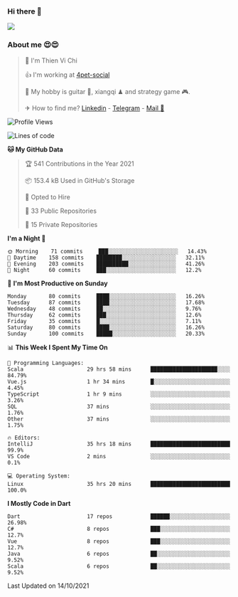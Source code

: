 ### Hi there 👋
![](https://media1.tenor.com/images/9aa4aee77151757a310fcdb4b8fd2a0a/tenor.gif?itemid=12671405)

### About me 😍😍

> 🙎 I'm Thien Vi Chi
> 
> 👍 I'm working at [4pet-social](https://github.com/4pet-social)
>
> 🥞 My hobby is guitar 🎸, xiangqi ♟ and strategy game 🎮.
> 
> ✈ How to find me? [Linkedin](https://www.linkedin.com/in/tvc12/) - [Telegram](https://t.me/yeutham212) - [Mail 📧](mailto:meomeocf98@gmail.com)
> 

<!--START_SECTION:waka-->
![Profile Views](http://img.shields.io/badge/Profile%20Views-10-blue)

![Lines of code](https://img.shields.io/badge/From%20Hello%20World%20I%27ve%20Written-745887%20lines%20of%20code-blue)

**🐱 My GitHub Data** 

> 🏆 541 Contributions in the Year 2021
 > 
> 📦 153.4 kB Used in GitHub's Storage 
 > 
> 💼 Opted to Hire
 > 
> 📜 33 Public Repositories 
 > 
> 🔑 15 Private Repositories  
 > 
**I'm a Night 🦉** 

```text
🌞 Morning    71 commits     ███░░░░░░░░░░░░░░░░░░░░░░   14.43% 
🌆 Daytime    158 commits    ████████░░░░░░░░░░░░░░░░░   32.11% 
🌃 Evening    203 commits    ██████████░░░░░░░░░░░░░░░   41.26% 
🌙 Night      60 commits     ███░░░░░░░░░░░░░░░░░░░░░░   12.2%

```
📅 **I'm Most Productive on Sunday** 

```text
Monday       80 commits     ████░░░░░░░░░░░░░░░░░░░░░   16.26% 
Tuesday      87 commits     ████░░░░░░░░░░░░░░░░░░░░░   17.68% 
Wednesday    48 commits     ██░░░░░░░░░░░░░░░░░░░░░░░   9.76% 
Thursday     62 commits     ███░░░░░░░░░░░░░░░░░░░░░░   12.6% 
Friday       35 commits     █░░░░░░░░░░░░░░░░░░░░░░░░   7.11% 
Saturday     80 commits     ████░░░░░░░░░░░░░░░░░░░░░   16.26% 
Sunday       100 commits    █████░░░░░░░░░░░░░░░░░░░░   20.33%

```


📊 **This Week I Spent My Time On** 

```text
💬 Programming Languages: 
Scala                    29 hrs 58 mins      █████████████████████░░░░   84.79% 
Vue.js                   1 hr 34 mins        █░░░░░░░░░░░░░░░░░░░░░░░░   4.45% 
TypeScript               1 hr 9 mins         ░░░░░░░░░░░░░░░░░░░░░░░░░   3.26% 
SQL                      37 mins             ░░░░░░░░░░░░░░░░░░░░░░░░░   1.76% 
Other                    37 mins             ░░░░░░░░░░░░░░░░░░░░░░░░░   1.75%

🔥 Editors: 
IntelliJ                 35 hrs 18 mins      █████████████████████████   99.9% 
VS Code                  2 mins              ░░░░░░░░░░░░░░░░░░░░░░░░░   0.1%

💻 Operating System: 
Linux                    35 hrs 20 mins      █████████████████████████   100.0%

```

**I Mostly Code in Dart** 

```text
Dart                     17 repos            ██████░░░░░░░░░░░░░░░░░░░   26.98% 
C#                       8 repos             ███░░░░░░░░░░░░░░░░░░░░░░   12.7% 
Vue                      8 repos             ███░░░░░░░░░░░░░░░░░░░░░░   12.7% 
Java                     6 repos             ██░░░░░░░░░░░░░░░░░░░░░░░   9.52% 
Scala                    6 repos             ██░░░░░░░░░░░░░░░░░░░░░░░   9.52%

```



 Last Updated on 14/10/2021
<!--END_SECTION:waka-->
